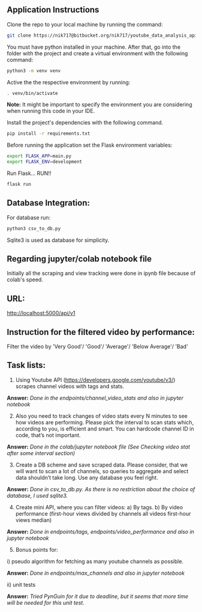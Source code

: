 ## Application Instructions

Clone the repo to your local machine by running the command:

```sh
git clone https://nik717@bitbucket.org/nik717/youtube_data_analysis_api.git 
```

You must have python installed in your machine. After that, go into the folder with the project and create a virtual environment with the following command:

```sh
python3 -m venv venv
```

Active the the respective environment by running:

```sh
. venv/bin/activate
```

**Note:** It might be important to specify the environment you are considering when running this code in your IDE.

Install the project's dependencies with the following command. 

```sh
pip install -r requirements.txt
````



Before running the application set the Flask environment variables:

```sh
export FLASK_APP=main.py
export FLASK_ENV=development
```

Run Flask... RUN!!

```sh
flask run
```

## Database Integration:
For database run:

```sh
python3 csv_to_db.py 
```
Sqlite3 is used as database for simplicity.

## Regarding jupyter/colab notebook file

Initially all the scraping and view tracking were done in ipynb file because of colab's speed. 

## URL:
<http://localhost:5000/api/v1>

## Instruction for the filtered video by performance:
Filter the video by 'Very Good'/ 'Good'/ 'Average'/ 'Below Average'/ 'Bad'

## Task lists:

1. Using Youtube API (https://developers.google.com/youtube/v3/) scrapes channel videos with tags and stats. 

**Answer:** *Done in the endpoints/channel_video_stats and also in jupyter notebook*
   
2. Also you need to track changes of video stats every N minutes to see how videos are performing. Please pick the interval to scan stats which, according to you, is efficient and smart. You can hardcode channel ID in code, that’s not important.

**Answer:** *Done in the colab/jupyter notebook file (See *Checking video stat after some interval* section)*

3. Create a DB scheme and save scraped data. Please consider, that we will want to scan a lot of channels, so queries to aggregate and select data shouldn’t take long. Use any database you feel right. 

**Answer:** *Done in csv_to_db.py. As there is no restriction about the choice of database, I used sqlite3.*

4. Create mini API, where you can filter videos:
 a) By tags. 
 b) By video performance (first-hour views divided by channels all videos first-hour views median) 
   
**Answer:** *Done in endpoints/tags, endpoints/video_performance and also in jupyter notebook*

5. Bonus points for:

 i) pseudo algorithm for fetching as many youtube channels as possible. 
   
   **Answer:** *Done in endpoints/max_channels and also in jupyter notebook*


 ii) unit tests 
 
   **Answer:** *Tried PynGuin for it due to deadline, but it seems that more time will be needed for this unit test.*
   